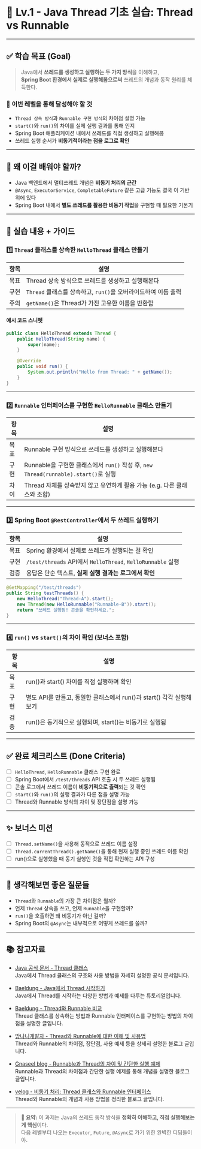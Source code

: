 # 🧵 Lv.1 - Java Thread 기초 실습: Thread vs Runnable

---

## ✅ 학습 목표 (Goal)

> Java에서 **쓰레드를 생성하고 실행하는 두 가지 방식**을 이해하고,  
> **Spring Boot 환경에서 실제로 실행해봄으로써** 쓰레드의 개념과 동작 원리를 체득한다.

### 📌 이번 레벨을 통해 달성해야 할 것

- `Thread 상속 방식`과 `Runnable 구현 방식`의 차이점 설명 가능
- `start()`와 `run()`의 차이를 실제 실행 결과를 통해 인지
- Spring Boot 애플리케이션 내에서 쓰레드를 직접 생성하고 실행해봄
- 쓰레드 실행 순서가 **비동기적이라는 점을 로그로 확인**

---

## 🤔 왜 이걸 배워야 할까?

- Java 백엔드에서 멀티쓰레드 개념은 **비동기 처리의 근간**
- `@Async`, `ExecutorService`, `CompletableFuture` 같은 고급 기능도 결국 이 기반 위에 있다
- Spring Boot 내에서 **별도 쓰레드를 활용한 비동기 작업**을 구현할 때 필요한 기본기

---

## 🧪 실습 내용 + 가이드

### 1️⃣ `Thread` 클래스를 상속한 `HelloThread` 클래스 만들기

| 항목 | 설명 |
|------|------|
| 목표 | Thread 상속 방식으로 쓰레드를 생성하고 실행해본다 |
| 구현 | `Thread` 클래스를 상속하고, `run()`을 오버라이드하여 이름 출력 |
| 주의 | `getName()`은 Thread가 가진 고유한 이름을 반환함 |

#### 예시 코드 스니펫
```java
public class HelloThread extends Thread {
    public HelloThread(String name) {
        super(name);
    }

    @Override
    public void run() {
        System.out.println("Hello from Thread: " + getName());
    }
}
```

---

### 2️⃣ `Runnable` 인터페이스를 구현한 `HelloRunnable` 클래스 만들기

| 항목 | 설명 |
|------|------|
| 목표 | Runnable 구현 방식으로 쓰레드를 생성하고 실행해본다 |
| 구현 | Runnable을 구현한 클래스에서 `run()` 작성 후, `new Thread(runnable).start()`로 실행 |
| 차이 | Thread 자체를 상속받지 않고 유연하게 활용 가능 (e.g. 다른 클래스와 조합) |

---

### 3️⃣ Spring Boot `@RestController`에서 두 쓰레드 실행하기

| 항목 | 설명 |
|------|------|
| 목표 | Spring 환경에서 실제로 쓰레드가 실행되는 걸 확인 |
| 구현 | `/test/threads` API에서 `HelloThread`, `HelloRunnable` 실행 |
| 검증 | 응답은 단순 텍스트, **실제 실행 결과는 로그에서 확인** |

```java
@GetMapping("/test/threads")
public String testThreads() {
    new HelloThread("Thread-A").start();
    new Thread(new HelloRunnable("Runnable-B")).start();
    return "쓰레드 실행됨! 콘솔을 확인하세요.";
}
```

---

### 4️⃣ `run()` vs `start()`의 차이 확인 (보너스 포함)

| 항목 | 설명 |
|------|------|
| 목표 | run()과 start() 차이를 직접 실행하며 확인 |
| 구현 | 별도 API를 만들고, 동일한 클래스에서 run()과 start() 각각 실행해보기 |
| 검증 | run()은 동기적으로 실행되며, start()는 비동기로 실행됨 |

---

## ✅ 완료 체크리스트 (Done Criteria)

- [ ] `HelloThread`, `HelloRunnable` 클래스 구현 완료
- [ ] Spring Boot에서 `/test/threads` API 호출 시 두 쓰레드 실행됨
- [ ] 콘솔 로그에서 쓰레드 이름이 **비동기적으로 출력**되는 것 확인
- [ ] `start()`와 `run()`의 실행 결과가 다른 점을 설명 가능
- [ ] Thread와 Runnable 방식의 차이 및 장단점을 설명 가능

---

## ✨ 보너스 미션

- [ ] `Thread.setName()`을 사용해 동적으로 쓰레드 이름 설정
- [ ] `Thread.currentThread().getName()`을 통해 현재 실행 중인 쓰레드 이름 확인
- [ ] run()으로 실행했을 때 동기 실행인 것을 직접 확인하는 API 구성

---

## 💬 생각해보면 좋은 질문들

- `Thread`와 `Runnable`의 가장 큰 차이점은 뭘까?
- 언제 `Thread` 상속을 쓰고, 언제 `Runnable`을 구현할까?
- `run()`을 호출하면 왜 비동기가 아닌 걸까?
- Spring Boot의 `@Async`는 내부적으로 어떻게 쓰레드를 쓸까?

---

## 📚 참고자료

- [Java 공식 문서 - Thread 클래스](https://docs.oracle.com/javase/8/docs/api/java/lang/Thread.html)  
  Java에서 Thread 클래스의 구조와 사용 방법을 자세히 설명한 공식 문서입니다.

- [Baeldung - Java에서 Thread 시작하기](https://www.baeldung.com/java-start-thread)  
  Java에서 Thread를 시작하는 다양한 방법과 예제를 다루는 튜토리얼입니다.

- [Baeldung - Thread와 Runnable 비교](https://www.baeldung.com/java-runnable-vs-extending-thread)  
  Thread 클래스를 상속하는 방법과 Runnable 인터페이스를 구현하는 방법의 차이점을 설명한 글입니다.

- [망나니개발자 - Thread와 Runnable에 대한 이해 및 사용법](https://mangkyu.tistory.com/258)  
  Thread와 Runnable의 차이점, 장단점, 사용 예제 등을 상세히 설명한 블로그 글입니다.

- [Gnaseel blog - Runnable과 Thread의 차이 및 간단한 실행 예제](https://gnaseel.tistory.com/21)  
  Runnable과 Thread의 차이점과 간단한 실행 예제를 통해 개념을 설명한 블로그 글입니다.

- [velog - 비동기 처리: Thread 클래스와 Runnable 인터페이스](https://velog.io/@dev_lee/Java-비동기-처리-Thread클래스와-Runnable-인터페이스)  
  Thread와 Runnable의 개념과 사용 방법을 정리한 블로그 글입니다.
---

> **🎯 요약:** 이 과제는 Java의 쓰레드 동작 방식을 **정확히 이해하고, 직접 실행해보는 게 핵심**이다.  
> 다음 레벨부터 나오는 `Executor`, `Future`, `@Async`로 가기 위한 완벽한 디딤돌이야.
